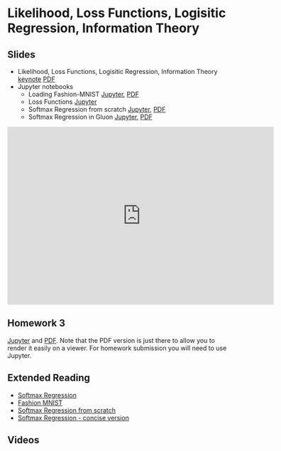 # Likelihood, Loss Functions, Logisitic Regression, Information Theory

## Slides

* Likelihood, Loss Functions, Logisitic Regression, Information Theory
  [keynote](../../slides/2_5/5-Logistic.key)
  [PDF](../../slides/2_5/5-Logistic.pdf)
* Jupyter notebooks
  * Loading Fashion-MNIST [Jupyter](../../slides/2_5/fashion-mnist.ipynb),
  [PDF](../../slides/2_5/fashion-mnist.pdf)
  * Loss Functions [Jupyter](../../slides/2_5/loss.ipynb)
  * Softmax Regression from scratch [Jupyter](../../slides/2_5/softmax-regression-scratch.ipynb),
  [PDF](../../slides/2_5/softmax-regression-scratch.pdf)
  * Softmax Regression in Gluon [Jupyter](../../slides/2_5/softmax-regression-gluon.ipynb),
  [PDF](../../slides/2_5/softmax-regression-gluon.pdf)

<center><iframe src="http://docs.google.com/gview?url=http://courses.d2l.ai/berkeley-stat-157/slides/2_5/5-Logistic.pdf&embedded=true" 
    style="width:600px; height:400px;" frameborder="0"></iframe></center>

## Homework 3

[Jupyter](../../homeworks/homework3.ipynb) and
[PDF](../../homeworks/homework3.pdf). Note that the PDF version is just
there to allow you to render it easily on a viewer. For homework
submission you will need to use Jupyter. 

## Extended Reading

* [Softmax Regression](http://d2l.ai/chapter_deep-learning-basics/softmax-regression.html)
* [Fashion MNIST](http://d2l.ai/chapter_deep-learning-basics/fashion-mnist.html)
* [Softmax Regression from scratch](http://d2l.ai/chapter_deep-learning-basics/softmax-regression-scratch.html)
* [Softmax Regression - concise version](http://d2l.ai/chapter_deep-learning-basics/softmax-regression-gluon.html)

## Videos

